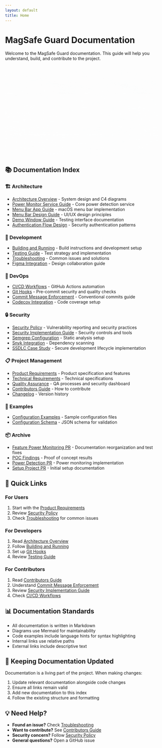 ```yaml
---
layout: default
title: Home
---
```


# MagSafe Guard Documentation

Welcome to the MagSafe Guard documentation. This guide will help you understand, build, and contribute to the project.

<div style="text-align: center; margin: 2em 0;">
  <img src="assets/magsafe-guard.gif" alt="MagSafe Guard Demo" style="max-width: 100%; height: auto;">
</div>

## 📚 Documentation Index

### 🏗️ Architecture

- [Architecture Overview](architecture/architecture-overview.md) - System design and C4 diagrams
- [Power Monitor Service Guide](architecture/power-monitor-service-guide.md) - Core power detection service
- [Menu Bar App Guide](architecture/menu-bar-app-guide.md) - macOS menu bar implementation
- [Menu Bar Design Guide](architecture/menu-bar-design-guide.md) - UI/UX design principles
- [Demo Window Guide](architecture/demo-window-guide.md) - Testing interface documentation
- [Authentication Flow Design](architecture/auth-flow-design.md) - Security authentication patterns

### 🔧 Development

- [Building and Running](maintainers/building-and-running.md) - Build instructions and development setup
- [Testing Guide](maintainers/testing-guide.md) - Test strategy and implementation
- [Troubleshooting](maintainers/troubleshooting.md) - Common issues and solutions
- [Figma Integration](maintainers/figma.md) - Design collaboration guide

### 🚀 DevOps

- [CI/CD Workflows](devops/ci-cd-workflows.md) - GitHub Actions automation
- [Git Hooks](devops/git-hooks.md) - Pre-commit security and quality checks
- [Commit Message Enforcement](devops/commit-message-enforcement.md) - Conventional commits guide
- [Codecov Integration](devops/codecov-swift.md) - Code coverage setup

### 🔒 Security

- [Security Policy](SECURITY.md) - Vulnerability reporting and security practices
- [Security Implementation Guide](security/security-implementation-guide.md) - Security controls and tools
- [Semgrep Configuration](security/semgrep.md) - Static analysis setup
- [Snyk Integration](security/snyk-integration.md) - Dependency scanning
- [SSDLC Case Study](security/ssdlc-case-study.md) - Secure development lifecycle implementation

### 📋 Project Management

- [Product Requirements](PRD.md) - Product specification and features
- [Technical Requirements](REQUIREMENTS.md) - Technical specifications
- [Quality Assurance](QA.md) - QA processes and security dashboard
- [Contributors Guide](CONTRIBUTORS.md) - How to contribute
- [Changelog](CHANGELOG.md) - Version history

### 📝 Examples

- [Configuration Examples](examples/config-examples.yaml) - Sample configuration files
- [Configuration Schema](examples/config-schema.json) - JSON schema for validation

### 📦 Archive

- [Feature Power Monitoring PR](archive/pr.feature-power-monitoring.md) - Documentation reorganization and test fixes
- [POC Findings](archive/poc-findings-archive.md) - Proof of concept results
- [Power Detection PR](archive/pr.proto-power-detect.md) - Power monitoring implementation
- [Setup Project PR](archive/pr.setup-project-repo.md) - Initial setup documentation

## 🎯 Quick Links

### For Users

1. Start with the [Product Requirements](PRD.md)
2. Review [Security Policy](SECURITY.md)
3. Check [Troubleshooting](maintainers/troubleshooting.md) for common issues

### For Developers

1. Read [Architecture Overview](architecture/architecture-overview.md)
2. Follow [Building and Running](maintainers/building-and-running.md)
3. Set up [Git Hooks](devops/git-hooks.md)
4. Review [Testing Guide](maintainers/testing-guide.md)

### For Contributors

1. Read [Contributors Guide](CONTRIBUTORS.md)
2. Understand [Commit Message Enforcement](devops/commit-message-enforcement.md)
3. Review [Security Implementation Guide](security/security-implementation-guide.md)
4. Check [CI/CD Workflows](devops/ci-cd-workflows.md)

## 📊 Documentation Standards

- All documentation is written in Markdown
- Diagrams use Mermaid for maintainability
- Code examples include language hints for syntax highlighting
- Internal links use relative paths
- External links include descriptive text

## 🔄 Keeping Documentation Updated

Documentation is a living part of the project. When making changes:

1. Update relevant documentation alongside code changes
2. Ensure all links remain valid
3. Add new documentation to this index
4. Follow the existing structure and formatting

## 💡 Need Help?

- **Found an issue?** Check [Troubleshooting](maintainers/troubleshooting.md)
- **Want to contribute?** See [Contributors Guide](CONTRIBUTORS.md)
- **Security concern?** Follow [Security Policy](SECURITY.md)
- **General questions?** Open a GitHub issue

